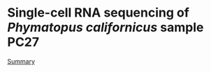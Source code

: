 # Single-cell RNA sequencing of _Phymatopus californicus_ sample PC27
[Summary](scRNAseq_Phymatopus_californicus.md)
